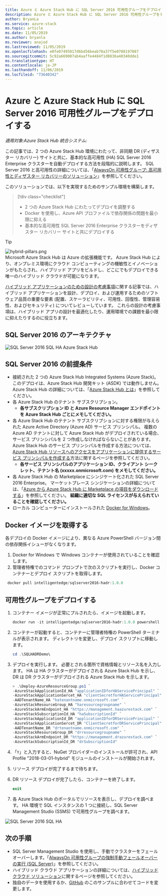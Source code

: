 ```yaml
---
title: Azure と Azure Stack Hub に SQL Server 2016 可用性グループをデプロイする
description: Azure と Azure Stack Hub に SQL Server 2016 可用性グループをデプロイする方法について説明します。
author: BryanLa
ms.service: azure-stack
ms.topic: article
ms.date: 11/05/2019
ms.author: bryanla
ms.reviewer: anajod
ms.lastreviewed: 11/05/2019
ms.openlocfilehash: e0fe07495017d6bd56beab78a37f5e0708197087
ms.sourcegitcommit: 5c92a669007ab4aaffe4484f1d8836a40340dde1
ms.translationtype: HT
ms.contentlocale: ja-JP
ms.lasthandoff: 11/06/2019
ms.locfileid: "73640342"
---
```

# <a name="deploy-a-sql-server-2016-availability-group-to-azure-and-azure-stack-hub"></a>Azure と Azure Stack Hub に SQL Server 2016 可用性グループをデプロイする

*適用対象:Azure Stack Hub 統合システム*:

この記事では、2 つの Azure Stack Hub 環境にわたって、非同期 DR (ディザスター リカバリー) サイトと共に、基本的な高可用性 (HA) SQL Server 2016 Enterprise クラスターを自動デプロイする方法を段階的に説明します。 SQL Server 2016 と高可用性の詳細については、「[AlwaysOn 可用性グループ: 高可用性とディザスター リカバリーのソリューション](https://docs.microsoft.com/sql/database-engine/availability-groups/windows/always-on-availability-groups-sql-server?view=sql-server-2016)」を参照してください。

このソリューションでは、以下を実現するためのサンプル環境を構築します。

> [!div class="checklist"]
> - 2 つの Azure Stack Hub にわたってデプロイを調整する
> - Docker を使用し、Azure API プロファイルで依存関係の問題を最小限に抑える
> - 基本的な高可用性 SQL Server 2016 Enterprise クラスターをディザスター リカバリー サイトと共にデプロイする

> [!Tip]  
> ![hybrid-pillars.png](./media/solution-deployment-guide-cross-cloud-scaling/hybrid-pillars.png)  
> Microsoft Azure Stack Hub は Azure の拡張機能です。 Azure Stack Hub により、オンプレミス環境にクラウド コンピューティングの機敏性とイノベーションがもたらされ、ハイブリッド アプリをビルドし、どこにでもデプロイできる唯一のハイブリッド クラウドが可能になります。  
> 
> [ハイブリッド アプリケーションのための設計の考慮事項](overview-app-design-considerations.md)に関する記事では、ハイブリッド アプリケーションを設計、デプロイ、および運用するためのソフトウェア品質の重要な要素 (配置、スケーラビリティ、可用性、回復性、管理容易性、およびセキュリティ) についてレビューしています。 これらの設計の考慮事項は、ハイブリッド アプリの設計を最適化したり、運用環境での課題を最小限に抑えたりするのに役立ちます。

## <a name="architecture-for-sql-server-2016"></a>SQL Server 2016 のアーキテクチャ

![SQL Server 2016 SQL HA Azure Stack Hub](media/solution-deployment-guide-sql-ha/image1.png)

## <a name="prerequisites-for-sql-server-2016"></a>SQL Server 2016 の前提条件

  - 接続された 2 つの Azure Stack Hub Integrated Systems (Azure Stack)。このデプロイは、Azure Stack Hub 開発キット (ASDK) では動作しません。 Azure Stack Hub の詳細については、「[Azure Stack Hub とは](https://azure.microsoft.com/overview/azure-stack/)」を参照してください。
  - 各 Azure Stack Hub のテナント サブスクリプション。    
      - **各サブスクリプション ID と Azure Resource Manager エンドポイントを Azure Stack Hub ごとにメモしてください。**
  - 各 Azure Stack Hub のテナント サブスクリプションに対する権限が与えられた Azure Active Directory (Azure AD) サービス プリンシパル。 複数の Azure AD テナントに対して Azure Stack Hub がデプロイされている場合、サービス プリンシパルを 2 つ作成しなければならないことがあります。 Azure Stack Hub のサービス プリンシパルを作成する方法については、[Azure Stack Hub リソースへのアクセスをアプリケーションに提供するサービス プリンシパルを作成する](https://docs.microsoft.com/azure-stack/user/azure-stack-create-service-principals)方法に関するページを参照してください。
      - **各サービス プリンシパルのアプリケーション ID、クライアント シークレット、テナント名 (xxxxx.onmicrosoft.com) をメモしてください。**
  - 各 Azure Stack Hub の Marketplace にシンジケート化された SQL Server 2016 Enterprise。 マーケットプレース シンジケーションの詳細については、「[Azure から Azure Stack Hub に Marketplace の項目をダウンロードする](https://docs.microsoft.com/azure-stack/operator/azure-stack-download-azure-marketplace-item)」を参照してください。
    **組織に適切な SQL ライセンスが与えられていることを確認してください。**
  - ローカル コンピューターにインストールされた [Docker for Windows](https://docs.docker.com/docker-for-windows/)。

## <a name="get-the-docker-image"></a>Docker イメージを取得する

各デプロイの Docker イメージにより、異なる Azure PowerShell バージョン間の依存関係イシューがなくなります。

1.  Docker for Windows で Windows コンテナーが使用されていることを確認します。
2.  管理者特権でのコマンド プロンプトで次のスクリプトを実行し、Docker コンテナーとデプロイ スクリプトを取得します。

```powershell  
 docker pull intelligentedge/sqlserver2016-hadr:1.0.0
```

## <a name="deploy-the-availability-group"></a>可用性グループをデプロイする

1.  コンテナー イメージが正常にプルされたら、イメージを起動します。

      ```powershell  
      docker run -it intelligentedge/sqlserver2016-hadr:1.0.0 powershell
      ```

2.  コンテナーが起動すると、コンテナーに管理者特権の PowerShell ターミナルが表示されます。 ディレクトリを変更し、デプロイ スクリプトに移動します。

      ```powershell  
      cd .\SQLHADRDemo\
      ```

3.  デプロイを実行します。 必要とされる箇所で資格情報とリソース名を入力します。 HA は HA クラスターがデプロイされる Azure Stack Hub を示し、DR は DR クラスターがデプロイされる Azure Stack Hub を示します。

      ```powershell
      > .\Deploy-AzureResourceGroup.ps1 `
      -AzureStackApplicationId_HA "applicationIDforHAServicePrincipal" `
      -AzureStackApplicationSercet_HA "clientSecretforHAServicePrincipal" `
      -AADTenantName_HA "hatenantname.onmicrosoft.com" `
      -AzureStackResourceGroup_HA "haresourcegroupname" `
      -AzureStackArmEndpoint_HA "https://management.haazurestack.com" `
      -AzureStackSubscriptionId_HA "haSubscriptionId" `
      -AzureStackApplicationId_DR "applicationIDforDRServicePrincipal" `
      -AzureStackApplicationSercet_DR "ClientSecretforDRServicePrincipal" `
      -AADTenantName_DR "drtenantname.onmicrosoft.com" `
      -AzureStackResourceGroup_DR "drresourcegroupname" `
      -AzureStackArmEndpoint_DR "https://management.drazurestack.com" `
      -AzureStackSubscriptionId_DR "drSubscriptionId"
      ```

4.  「`Y`」と入力すると、NuGet プロバイダーのインストールが許可され、API Profile "2018-03-01-hybrid" モジュールのインストールが開始されます。

5.  リソース デプロイが完了するまで待ちます。

6.  DR リソース デプロイが完了したら、コンテナーを終了します。

      ```powershell
      exit
      ```

7.  各 Azure Stack Hub のポータルでリソースを表示し、デプロイを調べます。 HA 環境で SQL インスタンスの 1 つに接続し、SQL Server Management Studio (SSMS) で可用性グループを調べます。

![SQL Server 2016 SQL HA](media/solution-deployment-guide-sql-ha/image2.png)

## <a name="next-steps"></a>次の手順

  - SQL Server Management Studio を使用し、手動でクラスターをフェールオーバーします。「[AlwaysOn 可用性グループの強制手動フェールオーバーの実行 (SQL Server)](https://docs.microsoft.com/sql/database-engine/availability-groups/windows/perform-a-forced-manual-failover-of-an-availability-group-sql-server?view=sql-server-2017)」を参照してください。
  - ハイブリッド クラウド アプリケーションの詳細については、[ハイブリッド クラウド ソリューション](https://aka.ms/azsdevtutorials)に関するページを参照してください。
  - 独自のデータを使用するか、[GitHub](https://github.com/Azure-Samples/azure-intelligent-edge-patterns) のこのサンプルに合わせてコードを変更します。
